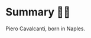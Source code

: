 # Summary 👨‍🏭

Piero Cavalcanti, born in Naples.

[comment]: <> (Puoi usare questo per commentare!)
